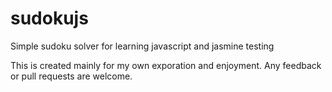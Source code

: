 sudokujs
========

Simple sudoku solver for learning javascript and jasmine testing


This is created mainly for my own exporation and enjoyment.  Any feedback or pull requests are welcome.
